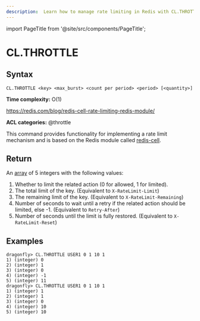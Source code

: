 ```yaml
---
description:  Learn how to manage rate limiting in Redis with CL.THROTTLE command.
---
```


import PageTitle from '@site/src/components/PageTitle';

# CL.THROTTLE

<PageTitle title="Redis CL.THROTTLE Command (Documentation) | Dragonfly" />

## Syntax

    CL.THROTTLE <key> <max_burst> <count per period> <period> [<quantity>]

**Time complexity:** O(1)

https://redis.com/blog/redis-cell-rate-limiting-redis-module/ 

**ACL categories:** @throttle

This command provides functionality for implementing a rate limit mechanism and
is based on the Redis module called [redis-cell](https://github.com/brandur/redis-cell).

## Return

An [array](https://redis.io/docs/reference/protocol-spec/#resp-arrays) of 5 integers with the following values:

1. Whether to limit the related action (0 for allowed, 1 for limited).
2. The total limit of the key. (Equivalent to `X-RateLimit-Limit`)
3. The remaining limit of the key. (Equivalent to `X-RateLimit-Remaining`)
4. Number of seconds to wait until a retry if the related action should be limited, else -1. (Equivalent to `Retry-After`)
5. Number of seconds until the limit is fully restored. (Equivalent to `X-RateLimit-Reset`)

## Examples

```shell
dragonfly> CL.THROTTLE USER1 0 1 10 1
1) (integer) 0
2) (integer) 1
3) (integer) 0
4) (integer) -1
5) (integer) 11
dragonfly> CL.THROTTLE USER1 0 1 10 1
1) (integer) 1
2) (integer) 1
3) (integer) 0
4) (integer) 10
5) (integer) 10
```
